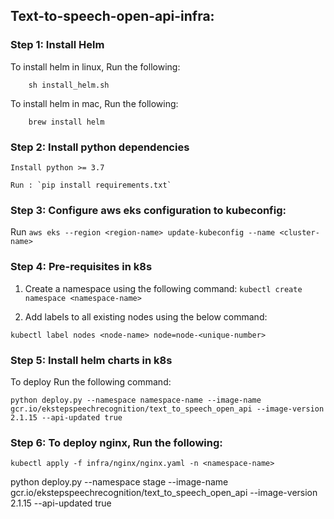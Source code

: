 ## Text-to-speech-open-api-infra:

### Step 1: Install Helm

To install helm in linux, Run the following: 
```commandline
    sh install_helm.sh
```

To install helm in mac, Run the following:
```commandline
    brew install helm   
```

### Step 2: Install python dependencies

    Install python >= 3.7

    Run : `pip install requirements.txt`

### Step 3: Configure aws eks configuration to kubeconfig:

Run `aws eks --region <region-name> update-kubeconfig --name <cluster-name>`

### Step 4: Pre-requisites in k8s

1. Create a namespace using the following command: `kubectl create namespace <namespace-name>`

2. Add labels to all existing nodes using the below command:
```commandline
kubectl label nodes <node-name> node=node-<unique-number>
```

### Step 5: Install helm charts in k8s


To deploy Run the following command:
```commandline
python deploy.py --namespace namespace-name --image-name gcr.io/ekstepspeechrecognition/text_to_speech_open_api --image-version 2.1.15 --api-updated true
```

### Step 6: To deploy nginx, Run the following:

```
kubectl apply -f infra/nginx/nginx.yaml -n <namespace-name>
```

python deploy.py --namespace stage --image-name gcr.io/ekstepspeechrecognition/text_to_speech_open_api --image-version 2.1.15 --api-updated true
```